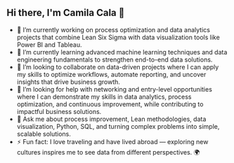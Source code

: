 ## Hi there, I'm Camila Cala 👋

- 🔭 I’m currently working on process optimization and data analytics projects that combine Lean Six Sigma with data visualization tools like Power BI and Tableau.
- 🌱 I’m currently learning advanced machine learning techniques and data engineering fundamentals to strengthen end-to-end data solutions.
- 👯 I’m looking to collaborate on data-driven projects where I can apply my skills to optimize workflows, automate reporting, and uncover insights that drive business growth.
- 🤔 I’m looking for help with networking and entry-level opportunities where I can demonstrate my skills in data analytics, process optimization, and continuous improvement, while contributing to impactful business solutions.
- 💬 Ask me about process improvement, Lean methodologies, data visualization, Python, SQL, and turning complex problems into simple, scalable solutions.
- ⚡ Fun fact: I love traveling and have lived abroad — exploring new cultures inspires me to see data from different perspectives. 🌍
